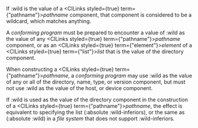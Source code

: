  



If :wild is the value of a <ClLinks styled={true} term={"pathname"}><i>pathname</i></ClLinks> component, that component is considered to be a wildcard, which matches anything. 



A *conforming program* must be prepared to encounter a value of :wild as the value of any <ClLinks styled={true} term={"pathname"}><i>pathname</i></ClLinks> component, or as an <ClLinks styled={true} term={"element"}><i>element</i></ClLinks> of a <ClLinks styled={true} term={"list"}><i>list</i></ClLinks> that is the value of the directory component. 



When constructing a <ClLinks styled={true} term={"pathname"}><i>pathname</i></ClLinks>, a *conforming program* may use :wild as the value of any or all of the directory, name, type, or version component, but must not use :wild as the value of the host, or device component. 



If :wild is used as the value of the directory component in the construction of a <ClLinks styled={true} term={"pathname"}><i>pathname</i></ClLinks>, the effect is equivalent to specifying the list (:absolute :wild-inferiors), or the same as (:absolute :wild) in a *file system* that does not support :wild-inferiors. 







 



 



